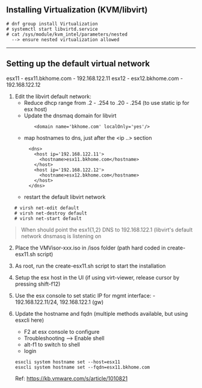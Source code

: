 
## Installing Virtualization (KVM/libvirt)

```
# dnf group install Virtualization
# systemctl start libvirtd.service
# cat /sys/module/kvm_intel/parameters/nested
  --> ensure nested virtualization allowed
```
---

## Setting up the default virtual network

esx11 - esx11.bkhome.com - 192.168.122.11
esx12 - esx12.bkhome.com - 192.168.122.12

1. Edit the libvirt default network:
   -  Reduce dhcp range from .2 - .254  to .20 - .254
      (to use static ip for esx host)
   - Update the dnsmaq domain for libvirt
   ```
          <domain name='bkhome.com' localOnly='yes'/>
   ```
   - map hostnames to dns, just after the <ip ..> section
   ```
        <dns>
          <host ip='192.168.122.11'>
            <hostname>esx11.bkhome.com</hostname>
          </host>
          <host ip='192.168.122.12'>
            <hostname>esx12.bkhome.com</hostname>
          </host>
        </dns>
   ```
   - restart the default libvirt network

```
   # virsh net-edit default
   # virsh net-destroy default
   # virsh net-start default
```

  > When should point the esx1{1,2} DNS to 192.168.122.1 (libvirt's default network
    dnsmasq is listening on

2. Place the VMVisor-xxx.iso in /isos folder 
   (path hard coded in  create-esx11.sh script)

3. As root, run the create-esx11.sh script to start the installation


4. Setup the esx host in the UI (if using virt-viewer, release cursor by
   pressing shift-f12)

5. Use the esx console to set static IP for mgmt interface: 
        - 192.168.122.11/24, 192.168.122.1 (gw)

6. Update the hostname and fqdn 
   (multiple methods available, but using esxcli here)
   - F2 at esx console to configure
   - Troubleshooting --> Enable shell
   - alt-f1 to switch to shell
   - login
   
   ```
   esxcli system hostname set --host=esx11
   esxcli system hostname set --fqdn=esx11.bkhome.com
   ```

   Ref: https://kb.vmware.com/s/article/1010821

